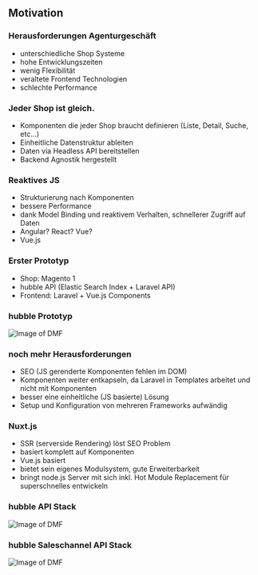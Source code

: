 ## Motivation


### Herausforderungen Agenturgeschäft
- unterschiedliche Shop Systeme <!-- .element: class="fragment" -->
- hohe Entwicklungszeiten <!-- .element: class="fragment" -->
- wenig Flexibilität <!-- .element: class="fragment" -->
- veraltete Frontend Technologien <!-- .element: class="fragment" -->
- schlechte Performance <!-- .element: class="fragment" -->


### Jeder Shop ist gleich.
- Komponenten die jeder Shop braucht definieren (Liste, Detail, Suche, etc...) <!-- .element: class="fragment" -->
- Einheitliche Datenstruktur ableiten <!-- .element: class="fragment" -->
- Daten via Headless API bereitstellen <!-- .element: class="fragment" -->
- Backend Agnostik hergestellt <!-- .element: class="fragment" -->


### Reaktives JS
- Strukturierung nach Komponenten  <!-- .element: class="fragment" -->
- bessere Performance  <!-- .element: class="fragment" -->
- dank Model Binding und reaktivem Verhalten, schnellerer Zugriff auf Daten  <!-- .element: class="fragment" -->
- Angular? React? Vue? <!-- .element: class="fragment" -->
- Vue.js <!-- .element: class="fragment" -->


### Erster Prototyp
- Shop: Magento 1 <!-- .element: class="fragment" -->
- hubble API (Elastic Search Index + Laravel API) <!-- .element: class="fragment" -->
- Frontend: Laravel + Vue.js Components<!-- .element: class="fragment" -->


### hubble Prototyp
![Image of DMF]()<!-- .element data-src="assets/hubble-stack-prototype.svg" width="700" style="border: 0; background: None; box-shadow: None;" -->


### noch mehr Herausforderungen
- SEO (JS gerenderte Komponenten fehlen im DOM) <!-- .element: class="fragment" -->
- Komponenten weiter entkapseln, da Laravel in Templates arbeitet und nicht mit Komponenten <!-- .element: class="fragment" -->
- besser eine einheitliche (JS basierte) Lösung <!-- .element: class="fragment" -->
- Setup und Konfiguration von mehreren Frameworks aufwändig <!-- .element: class="fragment" -->


### Nuxt.js
- SSR (serverside Rendering) löst SEO Problem <!-- .element: class="fragment" -->
- basiert komplett auf Komponenten <!-- .element: class="fragment" -->
- Vue.js basiert <!-- .element: class="fragment" -->
- bietet sein eigenes Modulsystem, gute Erweiterbarkeit <!-- .element: class="fragment" -->
- bringt node.js Server mit sich inkl. Hot Module Replacement für superschnelles entwickeln <!-- .element: class="fragment" -->


### hubble API Stack
![Image of DMF]()<!-- .element data-src="assets/hubble-stack-pwa.svg" width="900" style="border: 0; background: None; box-shadow: None;" -->


### hubble Saleschannel API Stack
![Image of DMF]()<!-- .element data-src="assets/hubble-stack-sw-pwa.svg" width="900" style="border: 0; background: None; box-shadow: None;" -->
